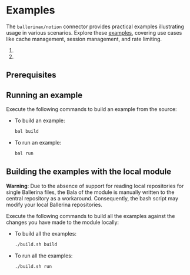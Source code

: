# Examples

The `ballerinax/notion` connector provides practical examples illustrating usage in various scenarios. Explore these [examples](https://github.com/ballerina-platform/module-ballerinax-notion/tree/main/examples), covering use cases like cache management, session management, and rate limiting.

[//]: # "TODO: Add examples"

1.
2.

## Prerequisites

[//]: # "TODO: Add prerequisites"

## Running an example

Execute the following commands to build an example from the source:

- To build an example:

  ```bash
  bal build
  ```

- To run an example:

  ```bash
  bal run
  ```

## Building the examples with the local module

**Warning**: Due to the absence of support for reading local repositories for single Ballerina files, the Bala of the module is manually written to the central repository as a workaround. Consequently, the bash script may modify your local Ballerina repositories.

Execute the following commands to build all the examples against the changes you have made to the module locally:

- To build all the examples:

  ```bash
  ./build.sh build
  ```

- To run all the examples:

  ```bash
  ./build.sh run
  ```
